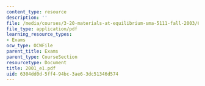 ```yaml
---
content_type: resource
description: ''
file: /media/courses/3-20-materials-at-equilibrium-sma-5111-fall-2003/6304dd0d5ff494bc3ae63dc51346d574_2001_e1.pdf
file_type: application/pdf
learning_resource_types:
- Exams
ocw_type: OCWFile
parent_title: Exams
parent_type: CourseSection
resourcetype: Document
title: 2001_e1.pdf
uid: 6304dd0d-5ff4-94bc-3ae6-3dc51346d574
---
```

